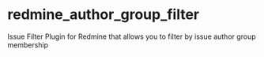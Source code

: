 # redmine_author_group_filter
Issue Filter Plugin for Redmine that allows you to filter by issue author group membership
